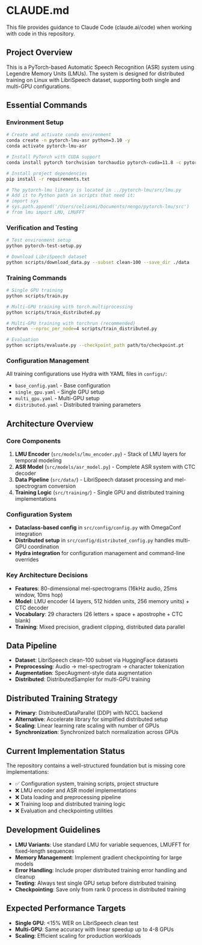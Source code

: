 # CLAUDE.md

This file provides guidance to Claude Code (claude.ai/code) when working with code in this repository.

## Project Overview

This is a PyTorch-based Automatic Speech Recognition (ASR) system using Legendre Memory Units (LMUs). The system is designed for distributed training on Linux with LibriSpeech dataset, supporting both single and multi-GPU configurations.

## Essential Commands

### Environment Setup
```bash
# Create and activate conda environment
conda create -n pytorch-lmu-asr python=3.10 -y
conda activate pytorch-lmu-asr

# Install PyTorch with CUDA support
conda install pytorch torchvision torchaudio pytorch-cuda=11.8 -c pytorch -c nvidia

# Install project dependencies
pip install -r requirements.txt

# The pytorch-lmu library is located in ../pytorch-lmu/src/lmu.py
# Add it to Python path in scripts that need it:
# import sys
# sys.path.append('/Users/celiasmi/Documents/nengo/pytorch-lmu/src')
# from lmu import LMU, LMUFFT
```

### Verification and Testing
```bash
# Test environment setup
python pytorch-test-setup.py

# Download LibriSpeech dataset
python scripts/download_data.py --subset clean-100 --save_dir ./data
```

### Training Commands
```bash
# Single GPU training
python scripts/train.py

# Multi-GPU training with torch.multiprocessing
python scripts/train_distributed.py

# Multi-GPU training with torchrun (recommended)
torchrun --nproc_per_node=4 scripts/train_distributed.py

# Evaluation
python scripts/evaluate.py --checkpoint_path path/to/checkpoint.pt
```

### Configuration Management
All training configurations use Hydra with YAML files in `configs/`:
- `base_config.yaml` - Base configuration
- `single_gpu.yaml` - Single GPU setup
- `multi_gpu.yaml` - Multi-GPU setup
- `distributed.yaml` - Distributed training parameters

## Architecture Overview

### Core Components
1. **LMU Encoder** (`src/models/lmu_encoder.py`) - Stack of LMU layers for temporal modeling
2. **ASR Model** (`src/models/asr_model.py`) - Complete ASR system with CTC decoder
3. **Data Pipeline** (`src/data/`) - LibriSpeech dataset processing and mel-spectrogram conversion
4. **Training Logic** (`src/training/`) - Single GPU and distributed training implementations

### Configuration System
- **Dataclass-based config** in `src/config/config.py` with OmegaConf integration
- **Distributed setup** in `src/config/distributed_config.py` handles multi-GPU coordination
- **Hydra integration** for configuration management and command-line overrides

### Key Architecture Decisions
- **Features**: 80-dimensional mel-spectrograms (16kHz audio, 25ms window, 10ms hop)
- **Model**: LMU encoder (4 layers, 512 hidden units, 256 memory units) + CTC decoder
- **Vocabulary**: 29 characters (26 letters + space + apostrophe + CTC blank)
- **Training**: Mixed precision, gradient clipping, distributed data parallel

## Data Pipeline
- **Dataset**: LibriSpeech clean-100 subset via HuggingFace datasets
- **Preprocessing**: Audio → mel-spectrogram → character tokenization
- **Augmentation**: SpecAugment-style data augmentation
- **Distributed**: DistributedSampler for multi-GPU training

## Distributed Training Strategy
- **Primary**: DistributedDataParallel (DDP) with NCCL backend
- **Alternative**: Accelerate library for simplified distributed setup
- **Scaling**: Linear learning rate scaling with number of GPUs
- **Synchronization**: Synchronized batch normalization across GPUs

## Current Implementation Status
The repository contains a well-structured foundation but is missing core implementations:
- ✅ Configuration system, training scripts, project structure
- ❌ LMU encoder and ASR model implementations
- ❌ Data loading and preprocessing pipeline
- ❌ Training loop and distributed training logic
- ❌ Evaluation and checkpointing utilities

## Development Guidelines
- **LMU Variants**: Use standard LMU for variable sequences, LMUFFT for fixed-length sequences
- **Memory Management**: Implement gradient checkpointing for large models
- **Error Handling**: Include proper distributed training error handling and cleanup
- **Testing**: Always test single GPU setup before distributed training
- **Checkpointing**: Save only from rank 0 process in distributed training

## Expected Performance Targets
- **Single GPU**: <15% WER on LibriSpeech clean test
- **Multi-GPU**: Same accuracy with linear speedup up to 4-8 GPUs
- **Scaling**: Efficient scaling for production workloads